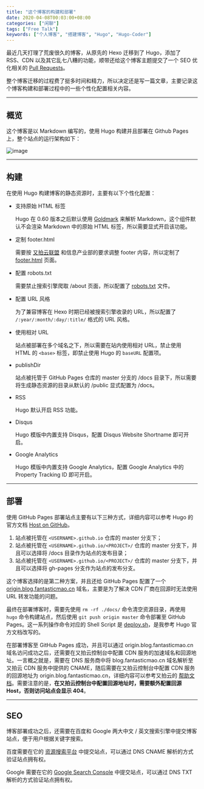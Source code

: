 ```yaml
---
title: "这个博客的构建和部署"
date: 2020-04-08T00:03:00+08:00
categories: ["闲聊"]
tags: ["Free Talk"]
keywords: ["个人博客", "搭建博客", "Hugo", "Hugo-Coder"]
---
```


最近几天打理了荒废很久的博客，从原先的 Hexo 迁移到了 Hugo，添加了 RSS、CDN 以及其它乱七八糟的功能，顺带还给这个博客主题提交了一个 SEO 优化相关的 [Pull Requests](https://github.com/luizdepra/hugo-coder/pull/300)。<!--more-->

整个博客迁移的过程费了挺多时间和精力，所以决定还是写一篇文章，主要记录这个博客构建和部署过程中的一些个性化配置相关内容。

---

## 概览

这个博客是以 Markdown 编写的，使用 Hugo 构建并且部署在 Github Pages 上，整个站点的运行架构如下：

![image](/images/这个博客的构建和部署/1.png)

---

## 构建

在使用 Hugo 构建博客的静态资源时，主要有以下个性化配置：

- 支持原始 HTML 标签

  Hugo 在 0.60 版本之后默认使用 [Goldmark](https://github.com/yuin/goldmark/) 来解析 Markdown，这个组件默认不会渲染 Markdown 中的原始 HTML 标签，所以需要显式开启该功能。

- 定制 footer.html

  需要按 [又拍云联盟](https://www.upyun.com/league) 和信息产业部的要求调整 footer 内容，所以定制了 [footer.html](https://github.com/FantasticMao/blog/blob/master/layouts/partials/footer.html) 页面。

- 配置 robots.txt

  需要禁止搜索引擎爬取 /about 页面，所以配置了 [robots.txt](/robots.txt) 文件。

- 配置 URL 风格

  为了兼容博客在 Hexo 时期已经被搜索引擎收录的 URL，所以配置了 `/:year/:month/:day/:title/` 格式的 URL 风格。

- 使用相对 URL

  站点被部署在多个域名之下，所以需要在站内使用相对 URL，禁止使用 HTML 的 `<base>` 标签，即禁止使用 Hugo 的 `baseURL` 配置项。

- publishDir

  站点被托管于 GitHub Pages 仓库的 master 分支的 /docs 目录下，所以需要将生成静态资源的目录从默认的 /public 显式配置为 /docs。

- RSS

  Hugo 默认开启 RSS 功能。

- Disqus

  Hugo 模版中内置支持 Disqus，配置 Disqus Website Shortname 即可开启。

- Google Analytics

  Hugo 模版中内置支持 Google Analytics，配置 Google Analytics 中的 Property Tracking ID 即可开启。

---

## 部署

使用 GitHub Pages 部署站点主要有以下三种方式，详细内容可以参考 Hugo 的官方文档 [Host on GitHub](https://gohugo.io/hosting-and-deployment/hosting-on-github/)。

1. 站点被托管在 `<USERNAME>.github.io` 仓库的 master 分支下；
2. 站点被托管在 `<USERNAME>.github.io/<PROJECT>/` 仓库的 master 分支下，并且可以选择将 /docs 目录作为站点的发布目录；
3. 站点被托管在 `<USERNAME>.github.io/<PROJECT>/` 仓库的 master 分支下，并且可以选择将 gh-pages 分支作为站点的发布分支。

这个博客选择的是第二种方案，并且还给 GitHub Pages 配置了一个 [origin.blog.fantasticmao.cn](https://origin.blog.fantasticmao.cn) 域名，主要是为了解决 CDN 厂商在回源时无法使用 URL 转发功能的问题。

最终在部署博客时，需要先使用 `rm -rf ./docs/` 命令清空资源目录，再使用 `hugo` 命令构建站点，然后使用 `git push origin master` 命令部署至 GitHub Pages。这一系列操作命令对应的 Shell Script 是 [deploy.sh](https://github.com/FantasticMao/blog/blob/master/deploy.sh)，是我参考 Hugo 官方文档改写的。

在部署博客至 GitHub Pages 成功，并且可以通过 origin.blog.fantasticmao.cn 域名访问成功之后，还需要在又拍云控制台中配置 CDN 服务的加速域名和回源地址。一言概之就是，需要在 DNS 服务商中将 blog.fantasticmao.cn 域名解析至又拍云 CDN 服务中提供的 CNAME，随后需要在又拍云控制台中配置 CDN 服务的回源地址为 origin.blog.fantasticmao.cn，详细内容可以参考又拍云的 [帮助文档](https://help.upyun.com/knowledge-base/cdn-create-service/)。需要注意的是，**在又拍云控制台中配置回源地址时，需要额外配置回源 Host，否则访问站点会显示 404**。

---

## SEO

博客部署成功之后，还需要在百度和 Google 两大中文 / 英文搜索引擎中提交博客站点，便于用户根据关键字搜索。

百度需要在它的 [资源搜索平台](https://ziyuan.baidu.com/) 中提交站点，可以通过 DNS CNAME 解析的方式验证站点拥有权。

Google 需要在它的 [Google Search Console](https://search.google.com/search-console) 中提交站点，可以通过 DNS TXT 解析的方式验证站点拥有权。
